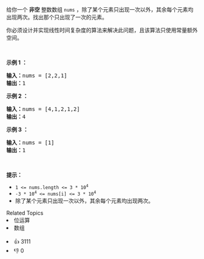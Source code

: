<p>给你一个 <strong>非空</strong> 整数数组 <code>nums</code> ，除了某个元素只出现一次以外，其余每个元素均出现两次。找出那个只出现了一次的元素。</p>

<p>你必须设计并实现线性时间复杂度的算法来解决此问题，且该算法只使用常量额外空间。</p>

<div class="original__bRMd"> 
 <div> 
  <p>&nbsp;</p> 
 </div>
</div>

<p><strong class="example">示例 1 ：</strong></p>

<pre>
<strong>输入：</strong>nums = [2,2,1]
<strong>输出：</strong>1
</pre>

<p><strong class="example">示例 2 ：</strong></p>

<pre>
<strong>输入：</strong>nums = [4,1,2,1,2]
<strong>输出：</strong>4
</pre>

<p><strong class="example">示例 3 ：</strong></p>

<pre>
<strong>输入：</strong>nums = [1]
<strong>输出：</strong>1
</pre>

<p>&nbsp;</p>

<p><strong>提示：</strong></p>

<ul> 
 <li><code>1 &lt;= nums.length &lt;= 3 * 10<sup>4</sup></code></li> 
 <li><code>-3 * 10<sup>4</sup> &lt;= nums[i] &lt;= 3 * 10<sup>4</sup></code></li> 
 <li>除了某个元素只出现一次以外，其余每个元素均出现两次。</li> 
</ul>

<div><div>Related Topics</div><div><li>位运算</li><li>数组</li></div></div><br><div><li>👍 3111</li><li>👎 0</li></div>
